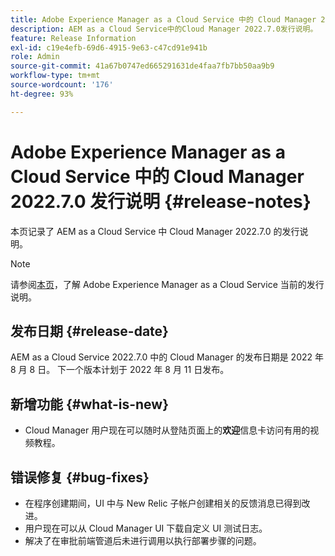 ```yaml
---
title: Adobe Experience Manager as a Cloud Service 中的 Cloud Manager 2022.7.0 发行说明
description: AEM as a Cloud Service中的Cloud Manager 2022.7.0发行说明。
feature: Release Information
exl-id: c19e4efb-69d6-4915-9e63-c47cd91e941b
role: Admin
source-git-commit: 41a67b0747ed665291631de4faa7fb7bb50aa9b9
workflow-type: tm+mt
source-wordcount: '176'
ht-degree: 93%

---
```


# Adobe Experience Manager as a Cloud Service 中的 Cloud Manager 2022.7.0 发行说明 {#release-notes}

本页记录了 AEM as a Cloud Service 中 Cloud Manager 2022.7.0 的发行说明。

>[!NOTE]
>
>请参阅[本页](/help/release-notes/release-notes-cloud/release-notes-current.md)，了解 Adobe Experience Manager as a Cloud Service 当前的发行说明。

## 发布日期 {#release-date}

AEM as a Cloud Service 2022.7.0 中的 Cloud Manager 的发布日期是 2022 年 8 月 8 日。 下一个版本计划于 2022 年 8 月 11 日发布。

## 新增功能 {#what-is-new}

* Cloud Manager 用户现在可以随时从登陆页面上的&#x200B;**欢迎**&#x200B;信息卡访问有用的视频教程。

## 错误修复 {#bug-fixes}

* 在程序创建期间，UI 中与 New Relic 子帐户创建相关的反馈消息已得到改进。
* 用户现在可以从 Cloud Manager UI 下载自定义 UI 测试日志。
* 解决了在审批前端管道后未进行调用以执行部署步骤的问题。
